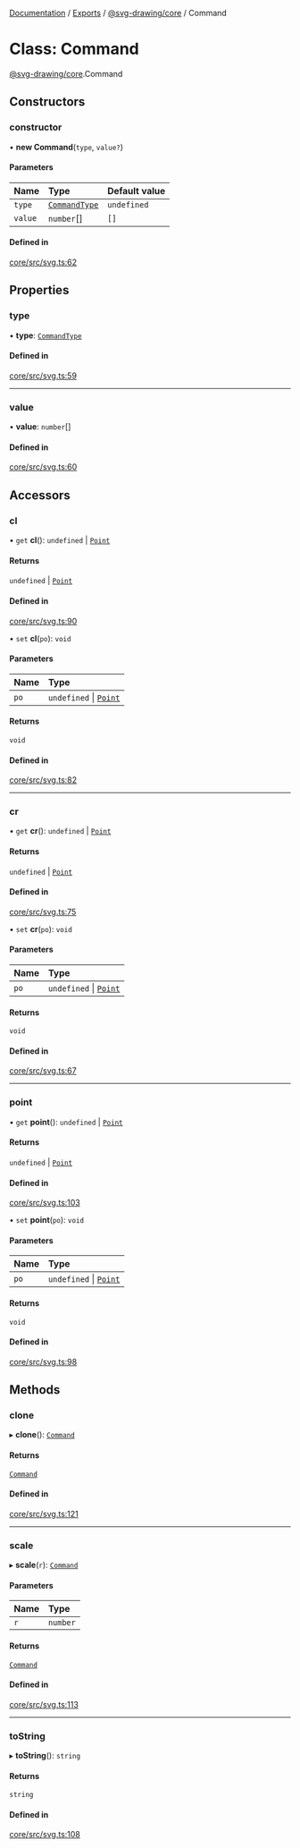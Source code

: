 [Documentation](../README.md) / [Exports](../modules.md) / [@svg-drawing/core](../modules/svg_drawing_core.md) / Command

# Class: Command

[@svg-drawing/core](../modules/svg_drawing_core.md).Command

## Constructors

### constructor

• **new Command**(`type`, `value?`)

#### Parameters

| Name | Type | Default value |
| :------ | :------ | :------ |
| `type` | [`CommandType`](../modules/svg_drawing_core.md#commandtype) | `undefined` |
| `value` | `number`[] | `[]` |

#### Defined in

[core/src/svg.ts:62](https://github.com/kmkzt/svg-drawing/blob/ed5bdad/packages/core/src/svg.ts#L62)

## Properties

### type

• **type**: [`CommandType`](../modules/svg_drawing_core.md#commandtype)

#### Defined in

[core/src/svg.ts:59](https://github.com/kmkzt/svg-drawing/blob/ed5bdad/packages/core/src/svg.ts#L59)

___

### value

• **value**: `number`[]

#### Defined in

[core/src/svg.ts:60](https://github.com/kmkzt/svg-drawing/blob/ed5bdad/packages/core/src/svg.ts#L60)

## Accessors

### cl

• `get` **cl**(): `undefined` \| [`Point`](svg_drawing_core.Point.md)

#### Returns

`undefined` \| [`Point`](svg_drawing_core.Point.md)

#### Defined in

[core/src/svg.ts:90](https://github.com/kmkzt/svg-drawing/blob/ed5bdad/packages/core/src/svg.ts#L90)

• `set` **cl**(`po`): `void`

#### Parameters

| Name | Type |
| :------ | :------ |
| `po` | `undefined` \| [`Point`](svg_drawing_core.Point.md) |

#### Returns

`void`

#### Defined in

[core/src/svg.ts:82](https://github.com/kmkzt/svg-drawing/blob/ed5bdad/packages/core/src/svg.ts#L82)

___

### cr

• `get` **cr**(): `undefined` \| [`Point`](svg_drawing_core.Point.md)

#### Returns

`undefined` \| [`Point`](svg_drawing_core.Point.md)

#### Defined in

[core/src/svg.ts:75](https://github.com/kmkzt/svg-drawing/blob/ed5bdad/packages/core/src/svg.ts#L75)

• `set` **cr**(`po`): `void`

#### Parameters

| Name | Type |
| :------ | :------ |
| `po` | `undefined` \| [`Point`](svg_drawing_core.Point.md) |

#### Returns

`void`

#### Defined in

[core/src/svg.ts:67](https://github.com/kmkzt/svg-drawing/blob/ed5bdad/packages/core/src/svg.ts#L67)

___

### point

• `get` **point**(): `undefined` \| [`Point`](svg_drawing_core.Point.md)

#### Returns

`undefined` \| [`Point`](svg_drawing_core.Point.md)

#### Defined in

[core/src/svg.ts:103](https://github.com/kmkzt/svg-drawing/blob/ed5bdad/packages/core/src/svg.ts#L103)

• `set` **point**(`po`): `void`

#### Parameters

| Name | Type |
| :------ | :------ |
| `po` | `undefined` \| [`Point`](svg_drawing_core.Point.md) |

#### Returns

`void`

#### Defined in

[core/src/svg.ts:98](https://github.com/kmkzt/svg-drawing/blob/ed5bdad/packages/core/src/svg.ts#L98)

## Methods

### clone

▸ **clone**(): [`Command`](svg_drawing_core.Command.md)

#### Returns

[`Command`](svg_drawing_core.Command.md)

#### Defined in

[core/src/svg.ts:121](https://github.com/kmkzt/svg-drawing/blob/ed5bdad/packages/core/src/svg.ts#L121)

___

### scale

▸ **scale**(`r`): [`Command`](svg_drawing_core.Command.md)

#### Parameters

| Name | Type |
| :------ | :------ |
| `r` | `number` |

#### Returns

[`Command`](svg_drawing_core.Command.md)

#### Defined in

[core/src/svg.ts:113](https://github.com/kmkzt/svg-drawing/blob/ed5bdad/packages/core/src/svg.ts#L113)

___

### toString

▸ **toString**(): `string`

#### Returns

`string`

#### Defined in

[core/src/svg.ts:108](https://github.com/kmkzt/svg-drawing/blob/ed5bdad/packages/core/src/svg.ts#L108)
